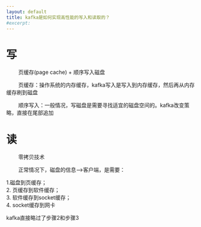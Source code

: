 ```yaml
---
layout: default
title: kafka是如何实现高性能的写入和读取的？
#excerpt: 
---
```




# 写

　　 页缓存(page cache) + 顺序写入磁盘   



　　 页缓存：操作系统的内存缓存，kafka写入是写入到内存缓存，然后再从内存缓存刷到磁盘   

　　 顺序写入：一般情况，写磁盘是需要寻找适宜的磁盘空间的。kafka改变策略，直接在尾部追加  



# 读

　　 零拷贝技术   



　　 正常情况下，磁盘的信息-->客户端，是需要：   

  1.磁盘到页缓存；    
  2. 页缓存到软件缓存；    
  3. 软件缓存到socket缓存；  
  4. socket缓存到网卡  


kafka直接略过了步骤2和步骤3
